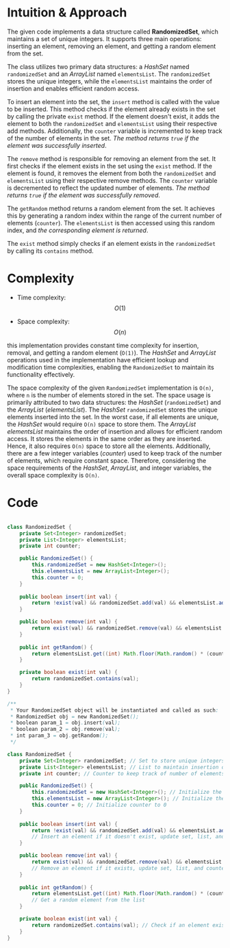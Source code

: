 # Intuition & Approach
The given code implements a data structure called **RandomizedSet**, which maintains a set of unique integers. It supports three main operations: inserting an element, removing an element, and getting a random element from the set.

The class utilizes two primary data structures: a *HashSet* named `randomizedSet` and an *ArrayList* named `elementsList`. The `randomizedSet` stores the unique integers, while the `elementsList` maintains the order of insertion and enables efficient random access.

To insert an element into the set, the `insert` method is called with the value to be inserted. This method checks if the element already exists in the set by calling the private `exist` method. If the element doesn't exist, it adds the element to both the `randomizedSet` and `elementsList` using their respective add methods. Additionally, the `counter` variable is incremented to keep track of the number of elements in the set. *The method returns `true` if the element was successfully inserted*.

The `remove` method is responsible for removing an element from the set. It first checks if the element exists in the set using the `exist` method. If the element is found, it removes the element from both the `randomizedSet` and `elementsList` using their respective remove methods. The `counter` variable is decremented to reflect the updated number of elements. *The method returns `true` if the element was successfully removed*.

The `getRandom` method returns a random element from the set. It achieves this by generating a random index within the range of the current number of elements (`counter`). The `elementsList` is then accessed using this random index, and *the corresponding element is returned*.

The `exist` method simply checks if an element exists in the `randomizedSet` by calling its `contains` method.

# Complexity
- Time complexity: $$O(1)$$
<!-- Add your time complexity here, e.g. $$O(n)$$ -->

- Space complexity: $$O(n)$$
<!-- Add your space complexity here, e.g. $$O(n)$$ -->
this implementation provides constant time complexity for insertion, removal, and getting a random element (`O(1)`). The *HashSet* and *ArrayList* operations used in the implementation have efficient lookup and modification time complexities, enabling the `RandomizedSet` to maintain its functionality effectively.

The space complexity of the given `RandomizedSet` implementation is `O(n)`, where `n` is the number of elements stored in the set.
The space usage is primarily attributed to two data structures: the *HashSet* (`randomizedSet`) and the *ArrayList* (*elementsList*).
The *HashSet* `randomizedSet` stores the unique elements inserted into the set. In the worst case, if all elements are unique, the *HashSet* would require `O(n)` space to store them.
The *ArrayList* *elementsList* maintains the order of insertion and allows for efficient random access. It stores the elements in the same order as they are inserted. Hence, it also requires `O(n)` space to store all the elements.
Additionally, there are a few integer variables (*counter*) used to keep track of the number of elements, which require constant space.
Therefore, considering the space requirements of the *HashSet*, *ArrayList*, and integer variables, the overall space complexity is `O(n)`.

# Code
```Java []

class RandomizedSet {
    private Set<Integer> randomizedSet;
    private List<Integer> elementsList;
    private int counter;

    public RandomizedSet() {
        this.randomizedSet = new HashSet<Integer>();
        this.elementsList = new ArrayList<Integer>();
        this.counter = 0;
    }
    
    public boolean insert(int val) {
        return !exist(val) && randomizedSet.add(val) && elementsList.add(val) && (counter++) >= 0;
    }

    public boolean remove(int val) {
        return exist(val) && randomizedSet.remove(val) && elementsList.remove(Integer.valueOf(val)) && (counter--) >= 0;
    }
    
    public int getRandom() {
        return elementsList.get((int) Math.floor(Math.random() * (counter)));
    }

    private boolean exist(int val) {
        return randomizedSet.contains(val);
    }
}

/**
 * Your RandomizedSet object will be instantiated and called as such:
 * RandomizedSet obj = new RandomizedSet();
 * boolean param_1 = obj.insert(val);
 * boolean param_2 = obj.remove(val);
 * int param_3 = obj.getRandom();
 */
```
```Java []
class RandomizedSet {
    private Set<Integer> randomizedSet; // Set to store unique integers
    private List<Integer> elementsList; // List to maintain insertion order
    private int counter; // Counter to keep track of number of elements

    public RandomizedSet() {
        this.randomizedSet = new HashSet<Integer>(); // Initialize the set
        this.elementsList = new ArrayList<Integer>(); // Initialize the list
        this.counter = 0; // Initialize counter to 0
    }
    
    public boolean insert(int val) {
        return !exist(val) && randomizedSet.add(val) && elementsList.add(val) && (counter++) >= 0;
        // Insert an element if it doesn't exist, update set, list, and counter
    }

    public boolean remove(int val) {
        return exist(val) && randomizedSet.remove(val) && elementsList.remove(Integer.valueOf(val)) && (counter--) >= 0;
        // Remove an element if it exists, update set, list, and counter
    }
    
    public int getRandom() {
        return elementsList.get((int) Math.floor(Math.random() * (counter)));
        // Get a random element from the list
    }

    private boolean exist(int val) {
        return randomizedSet.contains(val); // Check if an element exists in the set
    }
}
```
